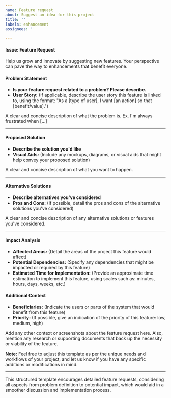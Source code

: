 ```yaml
---
name: Feature request
about: Suggest an idea for this project
title: ''
labels: enhancement
assignees: ''

---
```


#### Issue: Feature Request

Help us grow and innovate by suggesting new features. Your perspective can pave the way to enhancements that benefit everyone.

#### Problem Statement
- **Is your feature request related to a problem? Please describe.**
- **User Story:** (If applicable, describe the user story this feature is linked to, using the format: "As a [type of user], I want [an action] so that [benefit/value].")

A clear and concise description of what the problem is. Ex. I'm always frustrated when [...]

---
#### Proposed Solution

- **Describe the solution you'd like**
- **Visual Aids:** (Include any mockups, diagrams, or visual aids that might help convey your proposed solution)

A clear and concise description of what you want to happen.

---
#### Alternative Solutions

- **Describe alternatives you've considered**
- **Pros and Cons:** (If possible, detail the pros and cons of the alternative solutions you've considered)

A clear and concise description of any alternative solutions or features you've considered.

---
#### Impact Analysis

- **Affected Areas:** (Detail the areas of the project this feature would affect)
- **Potential Dependencies:** (Specify any dependencies that might be impacted or required by this feature)
- **Estimated Time for Implementation:** (Provide an approximate time estimation to implement this feature, using scales such as: minutes, hours, days, weeks, etc.)

#### Additional Context

- **Beneficiaries:** (Indicate the users or parts of the system that would benefit from this feature)
- **Priority:** (If possible, give an indication of the priority of this feature: low, medium, high)

Add any other context or screenshots about the feature request here. Also, mention any research or supporting documents that back up the necessity or viability of the feature.

**Note:** Feel free to adjust this template as per the unique needs and workflows of your project, and let us know if you have any specific additions or modifications in mind.

---

This structured template encourages detailed feature requests, considering all aspects from problem definition to potential impact, which would aid in a smoother discussion and implementation process.
